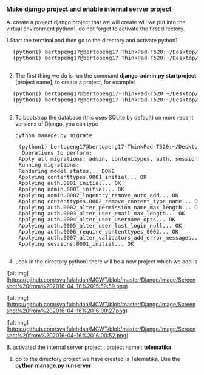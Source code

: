 ### Make django project and enable internal server project

A.  create a project django
project that we will create will we put into the virtual environment python1, do not forget to activate the first directory.

1.Start the terminal and then go to the directory and activate python1
  <pre>
  (python1) bertopeng17@bertopeng17-ThinkPad-T520:~/Desktop/python1$ <b>. bin/activate</b>
  (python1) bertopeng17@bertopeng17-ThinkPad-T520:~/Desktop/python1$
  </pre>
2. The first thing we do is run the command <b>django-admin.py startproject</b> [project name], to create a project, for example:
  <pre>
  (python1) bertopeng17@bertopeng17-ThinkPad-T520:~/Desktop/python1$ <b>django-admin.py startproject telematika</b>
  (python1) bertopeng17@bertopeng17-ThinkPad-T520:~/Desktop/python1$ 
  </pre>

3. To bootstrap the database (this uses SQLite by default) on more recent versions of Django, you can type
   <pre>python manage.py migrate</pre>

    <pre>
    (python1) bertopeng17@bertopeng17-ThinkPad-T520:~/Desktop/python1/telematika$ python manage.py migrate
     Operations to perform:
    Apply all migrations: admin, contenttypes, auth, sessions
    Running migrations:
    Rendering model states... DONE
    Applying contenttypes.0001_initial... OK
    Applying auth.0001_initial... OK
    Applying admin.0001_initial... OK
    Applying admin.0002_logentry_remove_auto_add... OK
    Applying contenttypes.0002_remove_content_type_name... OK
    Applying auth.0002_alter_permission_name_max_length... OK
    Applying auth.0003_alter_user_email_max_length... OK
    Applying auth.0004_alter_user_username_opts... OK
    Applying auth.0005_alter_user_last_login_null... OK
    Applying auth.0006_require_contenttypes_0002... OK
    Applying auth.0007_alter_validators_add_error_messages... OK
    Applying sessions.0001_initial... OK
    </pre>
4. Look in the directory python1 there will be a new project which we add is

  ![alt img] (https://github.com/syaifulahdan/MCWT/blob/master/Django/image/Screenshot%20from%202016-04-16%2015:59:59.png)
  
  ![alt img] (https://github.com/syaifulahdan/MCWT/blob/master/Django/image/Screenshot%20from%202016-04-16%2016:00:27.png)
  
  ![alt img] (https://github.com/syaifulahdan/MCWT/blob/master/Django/image/Screenshot%20from%202016-04-16%2016:00:52.png)

B.  activated the internal server project , project name : <b>telematika</b>

1. go to the directory project we have created is Telematika, Use the <b>python manage.py runserver </b>
